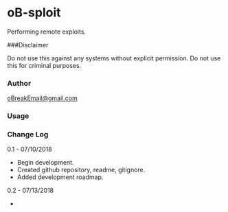 # oB-sploit

Performing remote exploits.

###Disclaimer

Do not use this against any systems without explicit 
permission. Do not use this for criminal purposes.

### Author

oBreakEmail@gmail.com

### Usage



### Change Log

0.1 - 07/10/2018

- Begin development. 
- Created github repository, readme, gitignore.
- Added development roadmap.

0.2 - 07/13/2018

-


